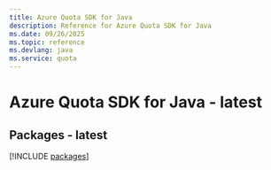 ```yaml
---
title: Azure Quota SDK for Java
description: Reference for Azure Quota SDK for Java
ms.date: 09/26/2025
ms.topic: reference
ms.devlang: java
ms.service: quota
---
```

# Azure Quota SDK for Java - latest
## Packages - latest
[!INCLUDE [packages](quota-index.md)]